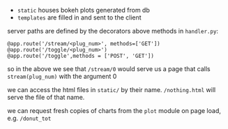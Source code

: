 - `static` houses bokeh plots generated from db
- `templates` are filled in and sent to the client

server paths are defined by the decorators above methods in `handler.py`:

```
@app.route('/stream/<plug_num>', methods=['GET'])
@app.route('/toggle/<plug_num>')
@app.route('/toggle',methods = ['POST', 'GET'])
```

so in the above we see that `/stream/0` would serve us a page that calls 
`stream(plug_num)` with the argument 0

we can access the html files in `static/` by their name. `/nothing.html` will
serve the file of that name.

we can request fresh copies of charts from the `plot` module on page load, e.g.
`/donut_tot`
